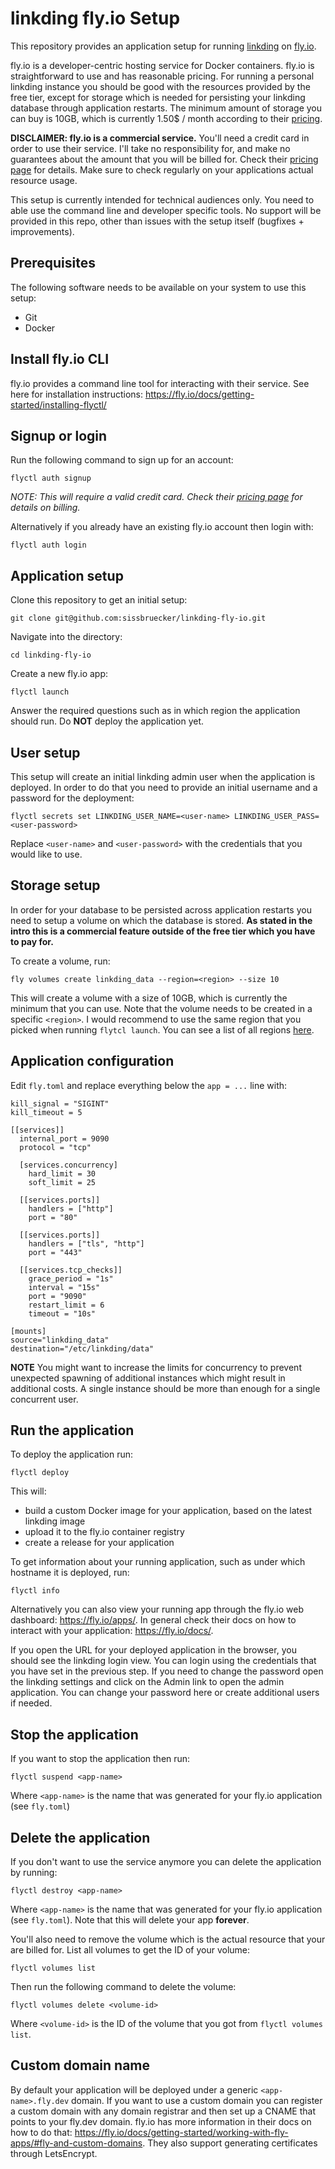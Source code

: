 # linkding fly.io Setup

This repository provides an application setup for running [linkding](https://github.com/sissbruecker/linkding) on [fly.io](https://fly.io).

fly.io is a developer-centric hosting service for Docker containers. fly.io is straightforward to use and has reasonable pricing. For running a personal linkding instance you should be good with the resources provided by the free tier, except for storage which is needed for persisting your linkding database through application restarts. The minimum amount of storage you can buy is 10GB, which is currently 1.50$ / month according to their [pricing](https://fly.io/docs/about/pricing/).

**DISCLAIMER: fly.io is a commercial service.** You'll need a credit card in order to use their service. I'll take no responsibility for, and make no guarantees about the amount that you will be billed for. Check their [pricing page](https://fly.io/docs/about/pricing) for details. Make sure to check regularly on your applications actual resource usage. 

This setup is currently intended for technical audiences only. You need to able use the command line and developer specific tools. No support will be provided in this repo, other than issues with the setup itself (bugfixes + improvements).



## Prerequisites
The following software needs to be available on your system to use this setup:
- Git
- Docker

## Install fly.io CLI

fly.io provides a command line tool for interacting with their service. See here for installation instructions: https://fly.io/docs/getting-started/installing-flyctl/

## Signup or login

Run the following command to sign up for an account:
```
flyctl auth signup
```
*NOTE: This will require a valid credit card. Check their [pricing page](https://fly.io/docs/about/pricing) for details on billing.*

Alternatively if you already have an existing fly.io account then login with:
```
flyctl auth login
```

## Application setup

Clone this repository to get an initial setup:
```
git clone git@github.com:sissbruecker/linkding-fly-io.git
```
Navigate into the directory:
```
cd linkding-fly-io
```
Create a new fly.io app:
```
flyctl launch
```
Answer the required questions such as in which region the application should run. Do **NOT** deploy the application yet.

## User setup

This setup will create an initial linkding admin user when the application is deployed. In order to do that you need to provide an initial username and a password for the deployment:
```
flyctl secrets set LINKDING_USER_NAME=<user-name> LINKDING_USER_PASS=<user-password>
```
Replace `<user-name>` and `<user-password>` with the credentials that you would like to use.

## Storage setup

In order for your database to be persisted across application restarts you need to setup a volume on which the database is stored. **As stated in the intro this is a commercial feature outside of the free tier which you have to pay for.**

To create a volume, run:
```
fly volumes create linkding_data --region=<region> --size 10
```
This will create a volume with a size of 10GB, which is currently the minimum that you can use.
Note that the volume needs to be created  in a specific `<region>`. I would recommend to use the same region that you picked when running `flytcl launch`. You can see a list of all regions [here](https://fly.io/docs/reference/regions/).

## Application configuration

Edit `fly.toml` and replace everything below the `app = ...` line with:
```
kill_signal = "SIGINT"
kill_timeout = 5

[[services]]
  internal_port = 9090
  protocol = "tcp"

  [services.concurrency]
    hard_limit = 30
    soft_limit = 25

  [[services.ports]]
    handlers = ["http"]
    port = "80"

  [[services.ports]]
    handlers = ["tls", "http"]
    port = "443"

  [[services.tcp_checks]]
    grace_period = "1s"
    interval = "15s"
    port = "9090"
    restart_limit = 6
    timeout = "10s"

[mounts]
source="linkding_data"
destination="/etc/linkding/data"
```
**NOTE** You might want to increase the limits for concurrency to prevent unexpected spawning of additional instances which might result in additional costs. A single instance should be more than enough for a single concurrent user.

## Run the application

To deploy the application run:
```
flyctl deploy
```

This will:
- build a custom Docker image for your application, based on the latest linkding image
- upload it to the fly.io container registry
- create a release for your application

To get information about your running application, such as under which hostname it is deployed, run:
```
flyctl info
```
Alternatively you can also view your running app through the fly.io web dashboard: https://fly.io/apps/. In general check their docs on how to interact with your application: https://fly.io/docs/.

If you open the URL for your deployed application in the browser, you should see the linkding login view. You can login using the credentials that you have set in the previous step. If you need to change the password open the linkding settings and click on the Admin link to open the admin application. You can change your password here or create additional users if needed.

## Stop the application

If you want to stop the application then run:
```
flyctl suspend <app-name>
```
Where `<app-name>` is the name that was generated for your fly.io application (see `fly.toml`)

## Delete the application

If you don't want to use the service anymore you can delete the application by running:
```
flyctl destroy <app-name>
```
Where `<app-name>` is the name that was generated for your fly.io application (see `fly.toml`). Note that this will delete your app **forever**.

You'll also need to remove the volume which is the actual resource that your are billed for. List all volumes to get the ID of your volume:
```
flyctl volumes list
```

Then run the following command to delete the volume:
```
flyctl volumes delete <volume-id>
```
Where `<volume-id>` is the ID of the volume that you got from `flyctl volumes list`.

## Custom domain name

By default your application will be deployed under a generic `<app-name>.fly.dev` domain. If you want to use a custom domain you can register a custom domain with any domain registrar and then set up a CNAME that points to your fly.dev domain. fly.io has more information in their docs on how to do that: https://fly.io/docs/getting-started/working-with-fly-apps/#fly-and-custom-domains. They also support generating certificates through LetsEncrypt.
